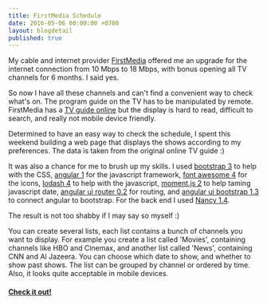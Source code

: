 ```yaml
---
title: FirstMedia Schedule
date: 2016-05-06 00:00:00 +0700
layout: blogdetail
published: true
---
```


My cable and internet provider [FirstMedia](http://www.firstmedia.com/) offered me an upgrade for the internet connection from 10 Mbps to 18 Mbps, with bonus opening all TV channels for 6 months. I said yes.

So now I have all these channels and can't find a convenient way to check what's on. The program guide on the TV has to be manipulated by remote. FirstMedia has a [TV guide online](http://firstmedia.com/tv-guides) but the display is hard to read, difficult to search, and really not mobile device friendly.

Determined to have an easy way to check the schedule, I spent this weekend building a web page that displays the shows according to my preferences. The data is taken from the original online TV guide :)

It was also a chance for me to brush up my skills. I used [bootstrap 3](http://getbootstrap.com/) to help with the CSS, [angular 1](https://angularjs.org/) for the javascript framework, [font awesome 4](https://fortawesome.github.io/Font-Awesome/) for the icons, [lodash 4](https://lodash.com/) to help with the javascript, [moment.js 2](http://momentjs.com/) to help taming javascript date, [angular ui router 0.2](https://github.com/angular-ui/ui-router) for routing, and [angular ui bootstrap 1.3](https://angular-ui.github.io/bootstrap/) to connect angular to bootstrap. For the back end I used [Nancy 1.4](http://nancyfx.org/).

The result is not too shabby if I may say so myself :)

You can create several lists, each list contains a bunch of channels you want to display. For example you create a list called 'Movies', containing channels like HBO and Cinemax, and another list called 'News', containing CNN and Al Jazeera. You can choose which date to show, and whether to show past shows. The list can be grouped by channel or ordered by time. Also, it looks quite acceptable in mobile devices.

#### [Check it out!](http://www.endycahyono.com/apps/firstmedia)
